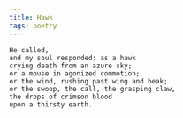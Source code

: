 ```yaml
---
title: Hawk
tags: poetry
---
```


    He called,
    and my soul responded: as a hawk
    crying death from an azure sky;
    or a mouse in agonized commotion;
    or the wind, rushing past wing and beak;
    or the swoop, the call, the grasping claw,
    the drops of crimson blood
    upon a thirsty earth.


